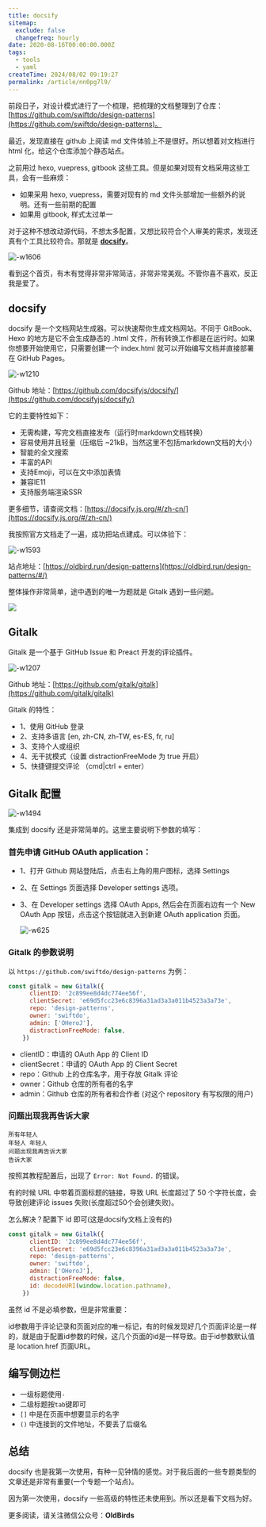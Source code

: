 ```yaml
---
title: docsify
sitemap:
  exclude: false
  changefreq: hourly
date: 2020-08-16T00:00:00.000Z
tags:
  - tools
  - yaml
createTime: 2024/08/02 09:19:27
permalink: /article/nn0pg7l9/
---
```


前段日子，对设计模式进行了一个梳理，把梳理的文档整理到了仓库：[https://github.com/swiftdo/design-patterns](https://github.com/swiftdo/design-patterns)。

最近，发现直接在 github 上阅读 md 文件体验上不是很好。所以想着对文档进行 html 化，给这个仓库添加个静态站点。

之前用过 hexo, vuepress, gitbook 这些工具。但是如果对现有文档采用这些工具，会有一些麻烦：
* 如果采用 hexo, vuepress，需要对现有的 md 文件头部增加一些额外的说明。还有一些前期的配置
* 如果用 gitbook, 样式太过单一

对于这种不想改动源代码，不想太多配置，又想比较符合个人审美的需求，发现还真有个工具比较符合。那就是 **[docsify](https://docsify.js.org/#/zh-cn/)**。

![-w1606](https://p3-juejin.byteimg.com/tos-cn-i-k3u1fbpfcp/1add0452c9a44adf8b369d960f1c350b~tplv-k3u1fbpfcp-zoom-1.image)

看到这个首页，有木有觉得非常非常简洁，非常非常美观。不管你喜不喜欢，反正我是爱了。


## docsify

docsify 是一个文档网站生成器。可以快速帮你生成文档网站。不同于 GitBook、Hexo 的地方是它不会生成静态的 .html 文件，所有转换工作都是在运行时。如果你想要开始使用它，只需要创建一个 index.html 就可以开始编写文档并直接部署在 GitHub Pages。

![-w1210](https://p3-juejin.byteimg.com/tos-cn-i-k3u1fbpfcp/f31d5fb591b44cb1baf66dd945fb6566~tplv-k3u1fbpfcp-zoom-1.image)

Github 地址：[https://github.com/docsifyjs/docsify/](https://github.com/docsifyjs/docsify/)

它的主要特性如下：

* 无需构建，写完文档直接发布（运行时markdown文档转换）
* 容易使用并且轻量（压缩后 ~21kB，当然这里不包括markdown文档的大小）
* 智能的全文搜索
* 丰富的API
* 支持Emoji，可以在文中添加表情
* 兼容IE11
* 支持服务端渲染SSR

更多细节，请查阅文档：[https://docsify.js.org/#/zh-cn/](https://docsify.js.org/#/zh-cn/)

我按照官方文档走了一遍，成功把站点建成。可以体验下：

![-w1593](https://p3-juejin.byteimg.com/tos-cn-i-k3u1fbpfcp/789c552339dc4462865995790a39c226~tplv-k3u1fbpfcp-zoom-1.image)

站点地址：[https://oldbird.run/design-patterns](https://oldbird.run/design-patterns/#/)

整体操作非常简单，途中遇到的唯一为题就是 Gitalk 遇到一些问题。

![](https://p3-juejin.byteimg.com/tos-cn-i-k3u1fbpfcp/488540f3435b460a975f21599f9e601e~tplv-k3u1fbpfcp-zoom-1.image)

## Gitalk

Gitalk 是一个基于 GitHub Issue 和 Preact 开发的评论插件。


![-w1207](https://p3-juejin.byteimg.com/tos-cn-i-k3u1fbpfcp/dfb6692174544e5fa64ed4bf7f7fc396~tplv-k3u1fbpfcp-zoom-1.image)

Github 地址：[https://github.com/gitalk/gitalk](https://github.com/gitalk/gitalk)

Gitalk 的特性：

* 1、使用 GitHub 登录
* 2、支持多语言 [en, zh-CN, zh-TW, es-ES, fr, ru]
* 3、支持个人或组织
* 4、无干扰模式（设置 distractionFreeMode 为 true 开启）
* 5、快捷键提交评论 （cmd|ctrl + enter）

## Gitalk 配置

![-w1494](https://p3-juejin.byteimg.com/tos-cn-i-k3u1fbpfcp/1151e3b622f04a81ab2d04fedb168c33~tplv-k3u1fbpfcp-zoom-1.image)

集成到 docsify 还是非常简单的。这里主要说明下参数的填写：

### 首先申请 GitHub OAuth application：

* 1、打开 Github 网站登陆后，点击右上角的用户图标，选择 Settings
* 2、在 Settings 页面选择 Developer settings 选项。
* 3、在 Developer settings 选择 OAuth Apps, 然后会在页面右边有一个 New OAuth App 按钮，点击这个按钮就进入到新建 OAuth application 页面。

    ![-w625](https://p3-juejin.byteimg.com/tos-cn-i-k3u1fbpfcp/a0bcfb9f0c914a19b2c0987d0766851b~tplv-k3u1fbpfcp-zoom-1.image)

### Gitalk 的参数说明

以 `https://github.com/swiftdo/design-patterns` 为例：

```js
const gitalk = new Gitalk({
      clientID: '2c899ee8d4dc774ee56f',
      clientSecret: 'e69d5fcc23e6c8396a31ad3a3a011b4523a3a73e',
      repo: 'design-patterns',
      owner: 'swiftdo',
      admin: ['OHeroJ'],
      distractionFreeMode: false,
    })
```

* clientID：申请的 OAuth App 的 Client ID
* clientSecret：申请的 OAuth App 的 Client Secret
* repo：Github 上的仓库名字，用于存放 Gitalk 评论
* owner：Github 仓库的所有者的名字
* admin：Github 仓库的所有者和合作者 (对这个 repository 有写权限的用户)

### 问题出现我再告诉大家

```
所有年轻人
年轻人 年轻人
问题出现我再告诉大家
告诉大家
```

按照其教程配置后，出现了 `Error: Not Found.` 的错误。

有的时候 URL 中带着页面标题的链接，导致 URL 长度超过了 50 个字符长度，会导致创建评论 issues 失败(长度超过50个会创建失败)。

怎么解决？配置下 id 即可(这是docsify文档上没有的)

```js
const gitalk = new Gitalk({
      clientID: '2c899ee8d4dc774ee56f',
      clientSecret: 'e69d5fcc23e6c8396a31ad3a3a011b4523a3a73e',
      repo: 'design-patterns',
      owner: 'swiftdo',
      admin: ['OHeroJ'],
      distractionFreeMode: false,
      id: decodeURI(window.location.pathname),
    })
```

虽然 id 不是必填参数，但是非常重要：

id参数用于评论记录和页面对应的唯一标记，有的时候发现好几个页面评论是一样的，就是由于配置id参数的时候，这几个页面的id是一样导致。由于id参数默认值是 location.href 页面URL。


## 编写侧边栏

* 一级标题使用`-`
* 二级标题按`tab`键即可
* `[]` 中是在页面中想要显示的名字
* `()` 中连接到的文件地址，不要丢了后缀名

## 总结 

docsify 也是我第一次使用，有种一见钟情的感觉。对于我后面的一些专题类型的文章还是非常有重要(一个专题一个站点)。

因为第一次使用，docsify 一些高级的特性还未使用到。所以还是看下文档为好。

更多阅读，请关注微信公众号：**OldBirds**





















